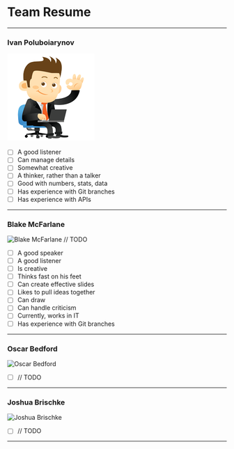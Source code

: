 # Team Resume
___
### Ivan Poluboiarynov

![Ivan Poluboiarynov](photos/Ivan-image-200x200.png)

- [ ] A good listener
- [ ] Can manage details
- [ ] Somewhat creative
- [ ] A thinker, rather than a talker
- [ ] Good with numbers, stats, data
- [ ] Has experience with Git branches
- [ ] Has experience with APIs
___

### Blake McFarlane

![Blake McFarlane](photos/) // TODO

- [ ] A good speaker
- [ ] A good listener
- [ ] Is creative
- [ ] Thinks fast on his feet
- [ ] Can create effective slides
- [ ] Likes to pull ideas together
- [ ] Can draw
- [ ] Can handle criticism
- [ ] Currently, works in IT
- [ ] Has experience with Git branches
___

### Oscar Bedford

![Oscar Bedford](photos/)

- [ ] // TODO
___

### Joshua Brischke

![Joshua Brischke](photos/)

- [ ] // TODO
___
